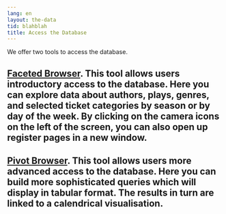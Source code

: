 ```yaml
---
lang: en
layout: the-data
tid: blahblah
title: Access the Database
---
```


We offer two tools to access the database.

## [Faceted Browser](#link). This tool allows users introductory access to the database. Here you can explore data about authors, plays, genres, and selected ticket categories by season or by day of the week. By clicking on the camera icons on the left of the screen, you can also open up register pages in a new window.

## [Pivot Browser](#link). This tool allows users more advanced access to the database. Here you can build more sophisticated queries which will display in tabular format. The results in turn are linked to a calendrical visualisation.
